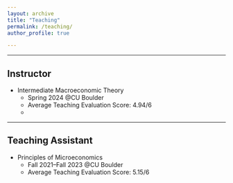 ```yaml
---
layout: archive
title: "Teaching"
permalink: /teaching/
author_profile: true

---
```



----
Instructor
----
* Intermediate Macroeconomic Theory
  * Spring 2024 @CU Boulder
  * Average Teaching Evaluation Score: 4.94/6
  * 
----
Teaching Assistant
----
* Principles of Microeconomics
  * Fall 2021–Fall 2023 @CU Boulder
  * Average Teaching Evaluation Score: 5.15/6

